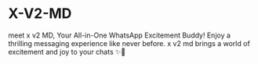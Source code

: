 
# X-V2-MD 
meet x v2 MD, Your All-in-One WhatsApp Excitement Buddy! Enjoy a thrilling messaging experience like never before. x v2 md brings a world of excitement and joy to your chats ✨🤖


